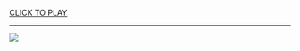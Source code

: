
<a href="https://premium76.site?title=1000_games_unblocked&ref=13M">CLICK TO PLAY</a></h3>
<hr>

<a href="https://premium76.site?title=1000_games_unblocked&ref=13M"><img src="https://clearcache.store/games.png"></a>


